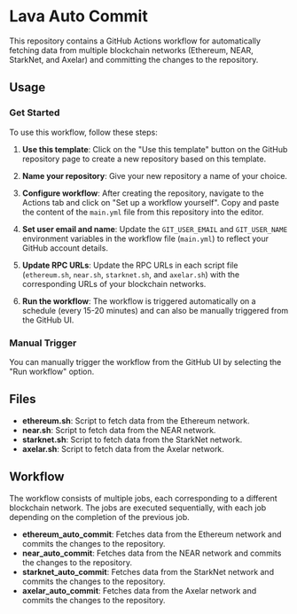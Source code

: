 # Lava Auto Commit

This repository contains a GitHub Actions workflow for automatically fetching data from multiple blockchain networks (Ethereum, NEAR, StarkNet, and Axelar) and committing the changes to the repository.

## Usage
### Get Started
To use this workflow, follow these steps:

1. **Use this template**: Click on the "Use this template" button on the GitHub repository page to create a new repository based on this template.

2. **Name your repository**: Give your new repository a name of your choice.

3. **Configure workflow**: After creating the repository, navigate to the Actions tab and click on "Set up a workflow yourself". Copy and paste the content of the `main.yml` file from this repository into the editor.

4. **Set user email and name**: Update the `GIT_USER_EMAIL` and `GIT_USER_NAME` environment variables in the workflow file (`main.yml`) to reflect your GitHub account details.

5. **Update RPC URLs**: Update the RPC URLs in each script file (`ethereum.sh`, `near.sh`, `starknet.sh`, and `axelar.sh`) with the corresponding URLs of your blockchain networks.

6. **Run the workflow**: The workflow is triggered automatically on a schedule (every 15-20 minutes) and can also be manually triggered from the GitHub UI.

### Manual Trigger

You can manually trigger the workflow from the GitHub UI by selecting the "Run workflow" option.

## Files

- **ethereum.sh**: Script to fetch data from the Ethereum network.
- **near.sh**: Script to fetch data from the NEAR network.
- **starknet.sh**: Script to fetch data from the StarkNet network.
- **axelar.sh**: Script to fetch data from the Axelar network.

## Workflow

The workflow consists of multiple jobs, each corresponding to a different blockchain network. The jobs are executed sequentially, with each job depending on the completion of the previous job.

- **ethereum_auto_commit**: Fetches data from the Ethereum network and commits the changes to the repository.
- **near_auto_commit**: Fetches data from the NEAR network and commits the changes to the repository.
- **starknet_auto_commit**: Fetches data from the StarkNet network and commits the changes to the repository.
- **axelar_auto_commit**: Fetches data from the Axelar network and commits the changes to the repository.
